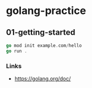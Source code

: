 # golang-practice

## 01-getting-started

```go
go mod init example.com/hello
go run .
```

### Links

- https://golang.org/doc/
